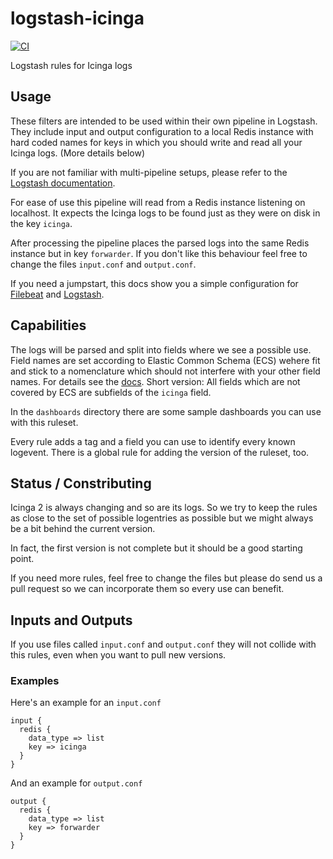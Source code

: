 # logstash-icinga

[![CI](https://github.com/Icinga/icinga-logstash-pipeline/workflows/Logstash%20Syntax/badge.svg?event=push)](https://github.com/Icinga/icinga-logstash-pipeline/actions?query=workflow%3A%22Logstash+Syntax%22)

Logstash rules for Icinga logs

## Usage ##

These filters are intended to be used within their own pipeline in Logstash. They include input and output configuration to a local Redis instance with hard coded names for keys in which you should write and read all your Icinga logs. (More details below)

If you are not familiar with multi-pipeline setups, please refer to the [Logstash documentation](https://www.elastic.co/guide/en/logstash/current/multiple-pipelines.html).

For ease of use this pipeline will read from a Redis instance listening on localhost. It expects the Icinga logs to be found just as they were on disk in the key `icinga`.

After processing the pipeline places the parsed logs into the same Redis instance but in key `forwarder`. If you don't like this behaviour feel free to change the files `input.conf` and `output.conf`.

If you need a jumpstart, this docs show you a simple configuration for [Filebeat](doc/20-filebeat.md) and [Logstash](doc/10-logstash.md).

## Capabilities ##

The logs will be parsed and split into fields where we see a possible use. Field names are set according to Elastic Common Schema (ECS) wehere fit and stick to a nomenclature which should not interfere with your other field names. For details see the [docs](doc/30-namingscheme.md). Short version: All fields which are not covered by ECS are subfields of the `icinga` field.

In the `dashboards` directory there are some sample dashboards you can use with this ruleset.

Every rule adds a tag and a field you can use to identify every known logevent. There is a global rule for adding the version of the ruleset, too.

## Status / Constributing ##

Icinga 2 is always changing and so are its logs. So we try to keep the rules as close to the set of possible logentries as possible but we might always be a bit behind the current version.

In fact, the first version is not complete but it should be a good starting point.

If you need more rules, feel free to change the files but please do send us a pull request so we can incorporate them so every use can benefit.

## Inputs and Outputs ##

If you use files called `input.conf` and `output.conf` they will not collide with this rules, even when you want to pull new versions.

### Examples ###

Here's an example for an `input.conf`

```
input {
  redis {
    data_type => list
    key => icinga
  }
}
```

And an example for `output.conf`

```
output {
  redis {
    data_type => list
    key => forwarder
  }
}
```
